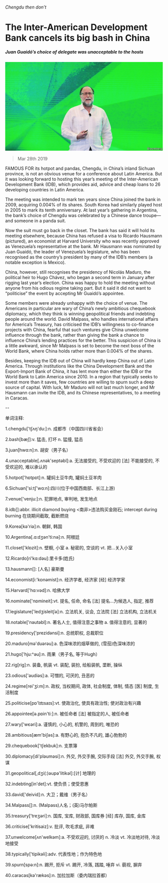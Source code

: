 ###### Chengdu then don’t

# The Inter-American Development Bank cancels its big bash in China 

##### Juan Guaidó’s choice of delegate was unacceptable to the hosts 

![image](images/20190330_fnp503.jpg) 

> Mar 28th 2019 

FAMOUS FOR its hotpot and pandas, Chengdu, in China’s inland Sichuan province, is not an obvious venue for a conference about Latin America. But it was looking forward to hosting this year’s meeting of the Inter-American Development Bank (IDB), which provides aid, advice and cheap loans to 26 developing countries in Latin America. 

The meeting was intended to mark ten years since China joined the bank in 2009, acquiring 0.004% of its shares. South Korea had similarly played host in 2005 to mark its tenth anniversary. At last year’s gathering in Argentina, the bank’s choice of Chengdu was celebrated by a Chinese dance troupe—and someone in a panda suit. 

Now the suit must go back in the closet. The bank has said it will hold its meeting elsewhere, because China has refused a visa to Ricardo Hausmann (pictured), an economist at Harvard University who was recently approved as Venezuela’s representative at the bank. Mr Hausmann was nominated by Juan Guaidó, the leader of Venezuela’s legislature, who has been recognised as the country’s president by many of the IDB’s members (a notable exception is Mexico). 

China, however, still recognises the presidency of Nicolás Maduro, the political heir to Hugo Chávez, who began a second term in January after rigging last year’s election. China was happy to hold the meeting without anyone from his odious regime taking part. But it said it did not want to “politicise” the event by accepting Mr Guaidó’s appointee. 

Some members were already unhappy with the choice of venue. The Americans in particular are wary of China’s newly ambitious chequebook diplomacy, which they think is winning geopolitical friends and indebting people around the world. David Malpass, who handles international affairs for America’s Treasury, has criticised the IDB’s willingness to co-finance projects with China, fearful that such ventures give China unwelcome influence through the bank, rather than giving the bank a chance to influence China’s lending practices for the better. This suspicion of China is a little awkward, since Mr Malpass is set to become the next boss of the World Bank, where China holds rather more than 0.004% of the shares. 

Besides, keeping the IDB out of China will hardly keep China out of Latin America. Through institutions like the China Development Bank and the Export-Import Bank of China, it has lent more than either the IDB or the World Bank to Latin America since 2010. In a region that typically seeks to invest more than it saves, few countries are willing to spurn such a deep source of capital. With luck, Mr Maduro will not last much longer, and Mr Hausmann can invite the IDB, and its Chinese representatives, to a meeting in Caracas. 

-- 

 单词注释:

1.chengdu['tʃʌŋ'du:]:n. 成都市（中国四川省省会） 

2.bash[bæʃ]:v. 猛击, 打坏 n. 猛撞, 猛击 

3.juan[hwɑ:n]:n. 胡安（男子名） 

4.unacceptable[.ʌnәk'septәbl]:a. 无法接受的, 不受欢迎的 [法] 不能接受的, 不受欢迎的, 难以承认的 

5.hotpot['hɒtpɒt]:n. 罐焖土豆牛肉, 罐焖土豆羊肉 

6.Sichuan['si:tʃ'wɑ:n]:四川(位于中国西南部、长江上游) 

7.venue['venju:]:n. 犯罪地点, 审判地, 发生地点 

8.idb[]:abbr. illicit diamond buying <南非>违法购买金刚石; intercept during burning 在烧期间截取, 截断燃烧 

9.Korea[kә'riә]:n. 朝鲜, 韩国 

10.Argentina[.ɑ:dʒәn'ti:nә]:n. 阿根廷 

11.closet['klɒzit]:n. 壁橱, 小室 a. 秘密的, 空谈的 vt. 把...关入小室 

12.Ricardo[ri'kɑ:dәu]:里卡多(姓氏) 

13.hausmann[]: [人名] 豪斯曼 

14.economist[i:'kɒnәmist]:n. 经济学者, 经济家 [经] 经济学家 

15.Harvard['hɑ:vәd]:n. 哈佛大学 

16.nominate['nɒmineit]:vt. 提名, 任命, 命名 [法] 提名...为候选人, 指定, 推荐 

17.legislature['ledʒisleitʃә]:n. 立法机关, 议会, 立法院 [法] 立法机构, 立法机关 

18.notable['nәutәbl]:n. 著名人士, 值得注意之事物 a. 值得注意的, 显著的 

19.presidency['prezidәnsi]:n. 总统职权, 总裁职位 

20.maduro[mә'duәrәu]:a. 色深味浓的烟草做的, (雪茄)色深味浓的 

21.hugo['hju:^әu]:n. 雨果（男子名, 等于Hugh） 

22.rig[rig]:n. 装备, 帆装 vt. 装配, 装扮, 给船装帆, 垄断, 操纵 

23.odious['әudiәs]:a. 可憎的, 可厌的, 丑恶的 

24.regime[rei'ʒi:m]:n. 政权, 当权期间, 政体, 社会制度, 体制, 情态 [医] 制度, 生活制度 

25.politicise[pɒ'lɪtɪsaɪs]:vt. 使政治化, 使具有政治性; 使对政治有兴趣 

26.appointee[ә.pɒin'ti:]:n. 被任命者 [法] 被指定的人, 被任命者 

27.wary['wєәri]:a. 谨慎的, 小心的, 机警的, 周到的, 唯恐的 

28.ambitious[æm'biʃәs]:a. 有野心的, 抱负不凡的, 雄心勃勃的 

29.chequebook['tʃekbuk]:n. 支票簿 

30.diplomacy[di'plәumәsi]:n. 外交, 外交手腕, 交际手段 [法] 外交, 外交手腕, 权谋 

31.geopolitical[,dʒi(:)әupә'litikәl]:[计] 地理的 

32.indebting[in'det]:vt. 使负债；使受恩惠 

33.david['deivid]:n. 大卫；戴维（男子名） 

34.Malpass[]:n. (Malpass)人名；(英)马尔帕斯 

35.treasury['treʒәri]:n. 国库, 宝库, 财政部, 国库券 [经] 库存, 国库, 金库 

36.criticise['kritisaiz]:v. 批评, 吹毛求疵, 非难 

37.unwelcome[ʌn'welkәm]:a. 不受欢迎的, 讨厌的 n. 冷淡 vt. 冷淡地对待, 冷淡地接受 

38.typically['tipikәli]:adv. 代表性地；作为特色地 

39.spurn[spә:n]:n. 踢开, 拒斥 vt. 踢开, 冷落, 践踏, 唾弃 vi. 藐视, 摒弃 

40.caracas[kә'rækәs]:n. 加拉加斯（委内瑞拉首都） 

